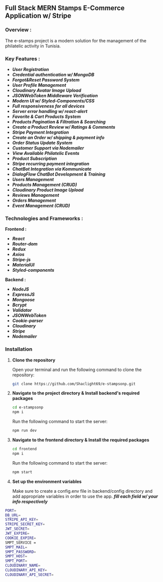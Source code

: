 ## Full Stack MERN Stamps E-Commerce Application w/ Stripe

### Overview :

The e-stamps project is a modern solution for the management of the philatelic activity in Tunisia.

### Key Features :

- **_User Registration_**
- **_Credential authentication w/ MongoDB_**
- **_Forgot&Reset Password System_**
- **_User Profile Management_**
- **_Cloudinary Avatar Image Upload_**
- **_JSONWebToken Middleware Verification_**
- **_Modern UI w/ Styled-Components/CSS_**
- **_Full responsiveness for all devices_**
- **_Server error handling w/ react-alert_**
- **_Favorite & Cart Products System_**
- **_Products Pagination & Filtration & Searching_**
- **_Create a Product Review w/ Ratings & Comments_**
- **_Stripe Payment Integration_**
- **_Create an Order w/ shipping & payment info_**
- **_Order Status Update System_**
- **_Customer Support via Nodemailer_**
- **_View Available Philatelic Events_**
- **_Product Subscription_**
- **_Stripe recurring payment integration_**
- **_ChatBot Integration via Kommunicate_**
- **_DialogFlow ChatBot Development & Training_**
- **_Users Management_**
- **_Products Management (CRUD)_**
- **_Cloudinary Product Image Upload_**
- **_Reviews Management_**
- **_Orders Management_**
- **_Event Management (CRUD)_**

### Technologies and Frameworks :

**Frontend :**

- **_React_**
- **_Router-dom_**
- **_Redux_**
- **_Axios_**
- **_Stripe-js_**
- **_MaterialUI_**
- **_Styled-components_**

**Backend :**

- **_NodeJS_**
- **_ExpressJS_**
- **_Mongoose_**
- **_Bcrypt_**
- **_Validator_**
- **_JSONWebToken_**
- **_Cookie-parser_**
- **_Cloudinary_**
- **_Stripe_**
- **_Nodemailer_**

### Installation

1. **Clone the repository**

   Open your terminal and run the following command to clone the repository:

   ```bash
   git clone https://github.com/Shaclight69/e-stampsonp.git
   ```

2. **Navigate to the project directory & Install backend's required packages**

   ```bash
   cd e-stampsonp
   npm i
   ```

   Run the following command to start the server:

   ```bash
   npm run dev
   ```

3. **Navigate to the frontend directory & Install the required packages**

   ```bash
   cd frontend
   npm i
   ```

   Run the following command to start the server:

   ```bash
   npm start
   ```

4. **Set up the environment variables**

   Make sure to create a config.env file in backend/config directory and add appropriate variables in order to use the app.
   **_fill each field w/ your info respectively_**

```bash
PORT=
DB_URL=
STRIPE_API_KEY=
STRIPE_SECRET_KEY=
JWT_SECRET=
JWT_EXPIRE=
COOKIE_EXPIRE=
SMPT_SERVICE =
SMPT_MAIL=
SMPT_PASSWORD=
SMPT_HOST=
SMPT_PORT=
CLOUDINARY_NAME=
CLOUDINARY_API_KEY=
CLOUDINARY_API_SECRET=
```
